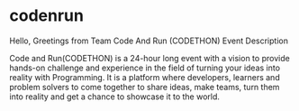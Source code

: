 # codenrun

Hello,
Greetings from Team Code And Run (CODETHON)
Event Description 

Code and Run(CODETHON) is a 24-hour long event with a vision to provide hands-on challenge and experience in the field of turning your ideas into reality with Programming. It is a platform where developers, learners and problem solvers to come together to share ideas, make teams, turn them into reality and get a chance to showcase it to the world.
